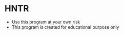 # HNTR
 - Use this program at your own risk
 - This program is created for educational purpose only
